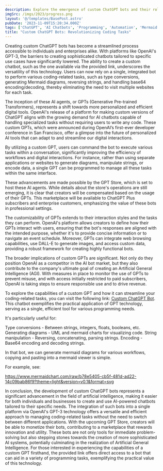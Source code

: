 ```yaml
---
description: Explore the emergence of custom ChatGPT bots and their role in streamlining coding-related tasks. Discover how OpenAI's GPT facilitates the creation of tailored AI chatbots for various applications such as type conversions, diagram generation, string manipulation, and encoding.
imgSrc: /imgs/2023/progress.png
layout: '@/templates/BasePost.astro'
pubDate: '2023-11-09T15:20:34.000Z'
tags: ['ChatGPT', 'AI Chatbots', 'Programming', 'Automation', 'Mermaid Diagrams']
title: "Custom ChatGPT Bots: Revolutionizing Coding Tasks"
---
```



Creating custom ChatGPT bots has become a streamlined process accessible to individuals and enterprises alike. With platforms like OpenAI's GPT-3, the barriers to creating sophisticated chatbots tailored to specific use cases have significantly lowered. The ability to create a custom chatbot, such as the one available via the provided link, underscores the versatility of this technology. Users can now rely on a single, integrated bot to perform various coding-related tasks, such as type conversions, generating Mermaid diagrams, reversing strings, and handling base64 encoding/decoding, thereby eliminating the need to visit multiple websites for each task.

The inception of these AI agents, or GPTs (Generative Pre-trained Transformers), represents a shift towards more personalized and efficient digital tools. OpenAI's release of a platform for making custom versions of ChatGPT aligns with the growing demand for AI chatbots capable of handling specialized tasks without requiring users to write any code. These custom GPTs, which were announced during OpenAI’s first-ever developer conference in San Francisco, offer a glimpse into the future of personalized AI tools that can adapt to and streamline our digital interactions.

By utilizing a custom GPT, users can command the bot to execute various tasks within a conversation, significantly improving the efficiency of workflows and digital interactions. For instance, rather than using separate applications or websites to generate diagrams, manipulate strings, or encode data, a single GPT can be programmed to manage all these tasks within the same interface.

These advancements are made possible by the GPT Store, which is set to host these AI agents. While details about the store's operations are still emerging, it is clear that creators will be compensated based on the usage of their GPTs. This marketplace will be available to ChatGPT Plus subscribers and enterprise customers, emphasizing the value of these bots in professional settings.

The customizability of GPTs extends to their interaction styles and the tasks they can perform. OpenAI's platform allows creators to define how their GPTs interact with users, ensuring that the bot's responses are aligned with the intended purpose, whether it's to provide concise information or to navigate an event schedule. Moreover, GPTs can integrate web browsing capabilities, use DALL-E to generate images, and access custom data, providing a robust framework for creating highly functional bots.

The broader implications of custom GPTs are significant. Not only do they position OpenAI as a competitor in the AI bot market, but they also contribute to the company's ultimate goal of creating an Artificial General Intelligence (AGI). With measures in place to monitor the use of GPTs to prevent misuse, and with access initially restricted to paid subscribers, OpenAI is taking steps to ensure responsible use and to drive revenue.

To explore the capabilities of a custom GPT and how it can streamline your coding-related tasks, you can visit the following link: [Custom ChatGPT Bot](https://chat.openai.com/share/02cf4cbd-0574-4aee-8e24-1ad6d02d234d). This chatbot exemplifies the practical application of GPT technology, serving as a single, efficient tool for various programming needs.

It's particularly useful for:

Type conversions - Between strings, integers, floats, booleans, etc.
Generating diagrams - UML and mermaid charts for visualizing code.
String manipulation - Reversing, concatenating, parsing strings.
Encoding - Base64 encoding and decoding strings.


In that bot, we can generate mermaid diagrams for various workflows, copying and pasting into a mermaid viewer is simple.

For example, see:

https://www.mermaidchart.com/raw/b78e5405-cb5f-481d-ad22-14c09bab86f9?theme=light&version=v0.1&format=svg

In conclusion, the development of custom ChatGPT bots represents a significant advancement in the field of artificial intelligence, making it easier for both individuals and businesses to create and use AI-powered chatbots tailored to their specific needs. The integration of such bots into a single platform via OpenAI's GPT-3 technology offers a versatile and efficient approach to managing coding-related tasks without the need to switch between different applications. With the upcoming GPT Store, creators will be able to monetize their bots, contributing to a marketplace that rewards innovation and utility. These bots are not only tools for immediate problem-solving but also stepping stones towards the creation of more sophisticated AI systems, potentially culminating in the realization of Artificial General Intelligence. For those interested in experiencing the capabilities of a custom GPT firsthand, the provided link offers direct access to a bot that can aid in a variety of programming tasks, exemplifying the practical value of this technology.